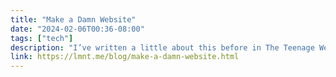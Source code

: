 ```yaml
---
title: "Make a Damn Website"
date: "2024-02-06T00:36-08:00"
tags: ["tech"]
description: "I’ve written a little about this before in The Teenage Web, but as I’ve combed through posts from all my old blogs, re-formatting and editing them for this blog, I’ve realized just how many links are dead."
link: https://lmnt.me/blog/make-a-damn-website.html
---
```

